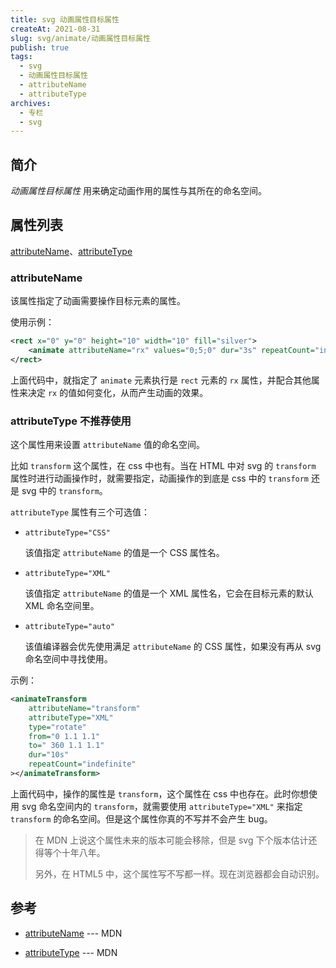 ```yaml
---
title: svg 动画属性目标属性
createAt: 2021-08-31
slug: svg/animate/动画属性目标属性
publish: true
tags:
  - svg
  - 动画属性目标属性
  - attributeName
  - attributeType
archives:
  - 专栏
  - svg
---
```


## 简介

_动画属性目标属性_ 用来确定动画作用的属性与其所在的命名空间。

## 属性列表

[attributeName](#attributeName)、[attributeType](#attributeType)

### attributeName

该属性指定了动画需要操作目标元素的属性。

使用示例：

```xml
<rect x="0" y="0" height="10" width="10" fill="silver">
	<animate attributeName="rx" values="0;5;0" dur="3s" repeatCount="indefinite"></animate>
</rect>
```

上面代码中，就指定了 `animate` 元素执行是 `rect` 元素的 `rx` 属性，并配合其他属性来决定 `rx` 的值如何变化，从而产生动画的效果。

### attributeType 不推荐使用

这个属性用来设置 `attributeName` 值的命名空间。

比如 `transform` 这个属性，在 css 中也有。当在 HTML 中对 svg 的 `transform` 属性时进行动画操作时，就需要指定，动画操作的到底是 css 中的 `transform` 还是 svg 中的 `transform`。

`attributeType` 属性有三个可选值：

- `attributeType="CSS"`

  该值指定 `attributeName` 的值是一个 CSS 属性名。

- `attributeType="XML"`

  该值指定 `attributeName` 的值是一个 XML 属性名，它会在目标元素的默认 XML 命名空间里。

- `attributeType="auto"`

  该值编译器会优先使用满足 `attributeName` 的 CSS 属性，如果没有再从 svg 命名空间中寻找使用。

示例：

```xml
<animateTransform
	attributeName="transform"
	attributeType="XML"
	type="rotate"
	from="0 1.1 1.1"
	to=" 360 1.1 1.1"
	dur="10s"
	repeatCount="indefinite"
></animateTransform>
```

上面代码中，操作的属性是 `transform`，这个属性在 css 中也存在。此时你想使用 svg 命名空间内的 `transform`，就需要使用 `attributeType="XML"` 来指定 `transform` 的命名空间。但是这个属性你真的不写并不会产生 bug。

> 在 MDN 上说这个属性未来的版本可能会移除，但是 svg 下个版本估计还得等个十年八年。
>
> 另外，在 HTML5 中，这个属性写不写都一样。现在浏览器都会自动识别。

## 参考

- [attributeName][1] --- MDN

- [attributeType][2] --- MDN

[1]: https://developer.mozilla.org/en-US/docs/Web/SVG/Attribute/attributeName
[2]: https://developer.mozilla.org/en-US/docs/Web/SVG/Attribute/attributeType
